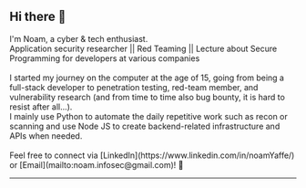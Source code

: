 ## Hi there 👋
<p align="left">
I'm Noam, a cyber & tech enthusiast.
<br>
Application security researcher || Red Teaming || Lecture about Secure Programming for developers at various companies
<br><br>
I started my journey on the computer at the age of 15, going from being a full-stack developer to penetration testing, red-team member, and vulnerability research (and from time to time also bug bounty, it is hard to resist after all...).
<br>
I mainly use Python to automate the daily repetitive work such as recon or scanning and use Node JS to create backend-related infrastructure and APIs when needed.
<br>
<br>
Feel free to connect via [LinkedIn](https://www.linkedin.com/in/noamYaffe/) or [Email](mailto:noam.infosec@gmail.com)! 🚀
</p>

---
